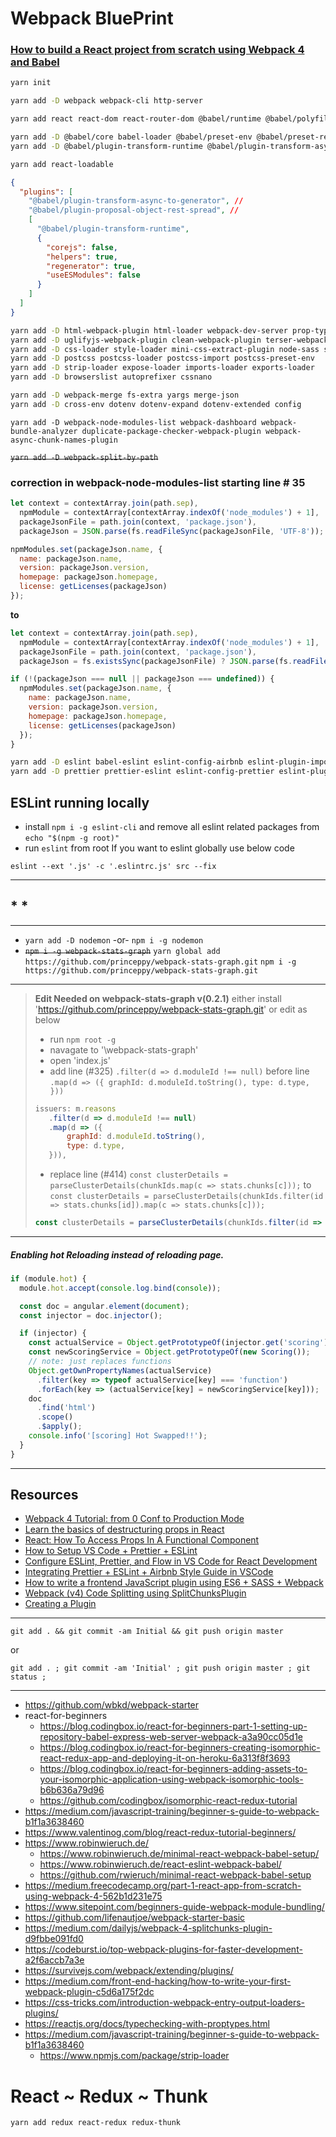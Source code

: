 # Webpack BluePrint

### [How to build a React project from scratch using Webpack 4 and Babel](https://hackernoon.com/how-to-build-a-react-project-from-scratch-using-webpack-4-and-babel-56d4a26afd32)

```bash
yarn init
```

```bash
yarn add -D webpack webpack-cli http-server
```

```bash
yarn add react react-dom react-router-dom @babel/runtime @babel/polyfill numeral jquery whatwg-fetch
```

```bash
yarn add -D @babel/core babel-loader @babel/preset-env @babel/preset-react
yarn add -D @babel/plugin-transform-runtime @babel/plugin-transform-async-to-generator @babel/plugin-proposal-object-rest-spread @babel/plugin-syntax-dynamic-import
```

```bash
yarn add react-loadable
```

```json
{
  "plugins": [
    "@babel/plugin-transform-async-to-generator", //
    "@babel/plugin-proposal-object-rest-spread", //
    [
      "@babel/plugin-transform-runtime",
      {
        "corejs": false,
        "helpers": true,
        "regenerator": true,
        "useESModules": false
      }
    ]
  ]
}
```

```bash
yarn add -D html-webpack-plugin html-loader webpack-dev-server prop-types
yarn add -D uglifyjs-webpack-plugin clean-webpack-plugin terser-webpack-plugin
yarn add -D css-loader style-loader mini-css-extract-plugin node-sass sass-loader
yarn add -D postcss postcss-loader postcss-import postcss-preset-env
yarn add -D strip-loader expose-loader imports-loader exports-loader
yarn add -D browserslist autoprefixer cssnano
```

```bash
yarn add -D webpack-merge fs-extra yargs merge-json
yarn add -D cross-env dotenv dotenv-expand dotenv-extended config
```

```
yarn add -D webpack-node-modules-list webpack-dashboard webpack-bundle-analyzer duplicate-package-checker-webpack-plugin webpack-async-chunk-names-plugin
```

~~`yarn add -D webpack-split-by-path`~~

### correction in webpack-node-modules-list starting line \# 35

```js
let context = contextArray.join(path.sep),
  npmModule = contextArray[contextArray.indexOf('node_modules') + 1],
  packageJsonFile = path.join(context, 'package.json'),
  packageJson = JSON.parse(fs.readFileSync(packageJsonFile, 'UTF-8'));

npmModules.set(packageJson.name, {
  name: packageJson.name,
  version: packageJson.version,
  homepage: packageJson.homepage,
  license: getLicenses(packageJson)
});
```

**to**

```js
let context = contextArray.join(path.sep),
  npmModule = contextArray[contextArray.indexOf('node_modules') + 1],
  packageJsonFile = path.join(context, 'package.json'),
  packageJson = fs.existsSync(packageJsonFile) ? JSON.parse(fs.readFileSync(packageJsonFile, 'UTF-8')) : null;

if (!(packageJson === null || packageJson === undefined)) {
  npmModules.set(packageJson.name, {
    name: packageJson.name,
    version: packageJson.version,
    homepage: packageJson.homepage,
    license: getLicenses(packageJson)
  });
}
```

```bash
yarn add -D eslint babel-eslint eslint-config-airbnb eslint-plugin-import eslint-plugin-jsx-a11y eslint-plugin-react
yarn add -D prettier prettier-eslint eslint-config-prettier eslint-plugin-prettier
```

## ESLint running locally

- install `npm i -g eslint-cli` and remove all eslint related packages from `echo "$(npm -g root)"`
- run `eslint` from root
  If you want to eslint globally use below code

```
eslint --ext '.js' -c '.eslintrc.js' src --fix
```

---

## \* \*

---

- `yarn add -D nodemon` -or- `npm i -g nodemon`
- ~~`npm i -g webpack-stats-graph`~~
  `yarn global add https://github.com/princeppy/webpack-stats-graph.git`
  `npm i -g https://github.com/princeppy/webpack-stats-graph.git`

---

> **Edit Needed on webpack-stats-graph v(0.2.1)**
> either install 'https://github.com/princeppy/webpack-stats-graph.git' or edit as below
>
> - run `npm root -g`
> - navagate to '\webpack-stats-graph\'
> - open 'index.js'
> - add line (#325) `.filter(d => d.moduleId !== null)` before line `.map(d => ({ graphId: d.moduleId.toString(), type: d.type, }))`
>
> ```js
> issuers: m.reasons
>    .filter(d => d.moduleId !== null)
>    .map(d => ({
>        graphId: d.moduleId.toString(),
>        type: d.type,
>    })),
> ```
>
> - replace line (#414) `const clusterDetails = parseClusterDetails(chunkIds.map(c => stats.chunks[c]));` to `const clusterDetails = parseClusterDetails(chunkIds.filter(id => stats.chunks[id]).map(c => stats.chunks[c]));`
>
> ```js
> const clusterDetails = parseClusterDetails(chunkIds.filter(id => stats.chunks[id]).map(c => stats.chunks[c]));
> ```

---

##### Enabling hot Reloading instead of reloading page.

```js
if (module.hot) {
  module.hot.accept(console.log.bind(console));

  const doc = angular.element(document);
  const injector = doc.injector();

  if (injector) {
    const actualService = Object.getPrototypeOf(injector.get('scoring'));
    const newScoringService = Object.getPrototypeOf(new Scoring());
    // note: just replaces functions
    Object.getOwnPropertyNames(actualService)
      .filter(key => typeof actualService[key] === 'function')
      .forEach(key => (actualService[key] = newScoringService[key]));
    doc
      .find('html')
      .scope()
      .$apply();
    console.info('[scoring] Hot Swapped!!');
  }
}
```

---

## Resources

- [Webpack 4 Tutorial: from 0 Conf to Production Mode](https://www.valentinog.com/blog/webpack-tutorial/)
- [Learn the basics of destructuring props in React](https://medium.freecodecamp.org/the-basics-of-destructuring-props-in-react-a196696f5477)
- [React: How To Access Props In A Functional Component](https://medium.com/@PhilipAndrews/react-how-to-access-props-in-a-functional-component-6bd4200b9e0b)
- [How to Setup VS Code + Prettier + ESLint](https://www.youtube.com/watch?v=YIvjKId9m2c)
- [Configure ESLint, Prettier, and Flow in VS Code for React Development](https://medium.com/@sgroff04/configure-eslint-prettier-and-flow-in-vs-code-for-react-development-c9d95db07213)
- [Integrating Prettier + ESLint + Airbnb Style Guide in VSCode](https://blog.echobind.com/integrating-prettier-eslint-airbnb-style-guide-in-vscode-47f07b5d7d6a)
- [How to write a frontend JavaScript plugin using ES6 + SASS + Webpack](https://itnext.io/how-to-write-a-frontend-javascript-plugin-using-es6-sass-webpack-a1c6d6fdeb71)
- [Webpack (v4) Code Splitting using SplitChunksPlugin](https://itnext.io/react-router-and-webpack-v4-code-splitting-using-splitchunksplugin-f0a48f110312)
- [Creating a Plugin](https://webpack.js.org/contribute/writing-a-plugin/)

---

```
git add . && git commit -am Initial && git push origin master
```

or

```
git add . ; git commit -am 'Initial' ; git push origin master ; git status ;
```

---

- https://github.com/wbkd/webpack-starter
- react-for-beginners
  - https://blog.codingbox.io/react-for-beginners-part-1-setting-up-repository-babel-express-web-server-webpack-a3a90cc05d1e
  - https://blog.codingbox.io/react-for-beginners-creating-isomorphic-react-redux-app-and-deploying-it-on-heroku-6a313f8f3693
  - https://blog.codingbox.io/react-for-beginners-adding-assets-to-your-isomorphic-application-using-webpack-isomorphic-tools-b6b636a79d96
  - https://github.com/codingbox/isomorphic-react-redux-tutorial
- https://medium.com/javascript-training/beginner-s-guide-to-webpack-b1f1a3638460
- https://www.valentinog.com/blog/react-redux-tutorial-beginners/
- https://www.robinwieruch.de/
  - https://www.robinwieruch.de/minimal-react-webpack-babel-setup/
  - https://www.robinwieruch.de/react-eslint-webpack-babel/
  - https://github.com/rwieruch/minimal-react-webpack-babel-setup
- https://medium.freecodecamp.org/part-1-react-app-from-scratch-using-webpack-4-562b1d231e75
- https://www.sitepoint.com/beginners-guide-webpack-module-bundling/
- https://github.com/lifenautjoe/webpack-starter-basic
- https://medium.com/dailyjs/webpack-4-splitchunks-plugin-d9fbbe091fd0
- https://codeburst.io/top-webpack-plugins-for-faster-development-a2f6accb7a3e
- https://survivejs.com/webpack/extending/plugins/
- https://medium.com/front-end-hacking/how-to-write-your-first-webpack-plugin-c5d6a175f2dc
- https://css-tricks.com/introduction-webpack-entry-output-loaders-plugins/
- https://reactjs.org/docs/typechecking-with-proptypes.html
- https://medium.com/javascript-training/beginner-s-guide-to-webpack-b1f1a3638460
  - https://www.npmjs.com/package/strip-loader

# React ~ Redux ~ Thunk

```
yarn add redux react-redux redux-thunk
```
